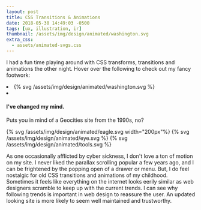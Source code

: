 ```yaml
---
layout: post
title: CSS Transitions & Animations
date: 2018-05-30 14:49:03 -0500
tags: [ux, illustration, ir]
thumbnail: /assets/img/design/animated/washington.svg
extra_css:
  - assets/animated-svgs.css
---
```


I had a fun time playing around with CSS transforms, transitions and animations the other night. Hover over the following to check out my fancy footwork:

<div class="horizontal-content">
  <li>
    {% svg /assets/img/design/animated/washington.svg %}
  </li>
  <li>
    <div class="button-square">
      <h4>I've changed my mind.</h4>
    </div>
  </li>
</div>

Puts you in mind of a Geocities site from the 1990s, no?

<div class="horizontal-content">
  {% svg /assets/img/design/animated/eagle.svg width="200px"%}
  {% svg /assets/img/design/animated/eye.svg %}
  {% svg /assets/img/design/animated/tools.svg %}
</div>

As one occasionally afflicted by cyber sickness, I don't love a ton of motion on my site. I never liked the parallax scrolling popular a few years ago, and I can be frightened by the popping open of a drawer or menu. But, I do feel nostalgic for old CSS transitions and animations of my childhood. Sometimes it feels like everything on the internet looks eerily similar as web designers scramble to keep up with the current trends. I can see why following trends is important in web design to reassure the user. An updated looking site is more likely to seem well maintained and trustworthy.
